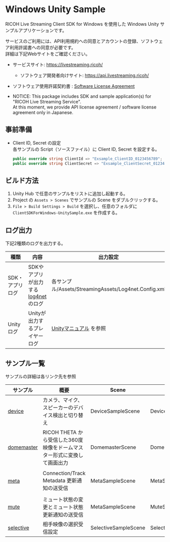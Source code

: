 # Windows Unity Sample

RICOH Live Streaming Client SDK for Windows を使用した Windows Unity サンプルアプリケーションです。

サービスのご利用には、API利用規約への同意とアカウントの登録、ソフトウェア利用許諾書への同意が必要です。  
詳細は下記Webサイトをご確認ください。

* サービスサイト: https://livestreaming.ricoh/
  * ソフトウェア開発者向けサイト: https://api.livestreaming.ricoh/
* ソフトウェア使用許諾契約書 : [Software License Agreement](../SoftwareLicenseAgreement.txt)

* NOTICE: This package includes SDK and sample application(s) for "RICOH Live Streaming Service".  
At this moment, we provide API license agreement / software license agreement only in Japanese.

## 事前準備
* Client ID, Secret の設定  
各サンプルの Script（ソースファイル）に Client ID, Secret を設定する。
    ``` C#
    public override string ClientId => "Exsample_ClientID_0123456789";
    public override string ClientSecret => "Exsample_ClientSecret_0123456789";
    ```

## ビルド方法

1. Unity Hub で任意のサンプルをリストに追加し起動する。
1. Project の `Assets > Scenes` でサンプルの Scene をダブルクリックする。
1. `File > Build Settings > Build` を選択し、任意のフォルダに `ClientSDKForWindows-UnitySample.exe` を作成する。

## ログ出力

下記2種類のログを出力する。  

| 種類            | 内容                                                                        | 出力設定                                                                          | 出力場所                                                                                 |
| --------------- | --------------------------------------------------------------------------- | --------------------------------------------------------------------------------- | ---------------------------------------------------------------------------------------- |
| SDK・アプリログ | SDKやアプリが出力する [log4net](https://logging.apache.org/log4net/) のログ | 各サンプル/Assets/StreamingAssets/Log4net.Config.xml                              | C:/Users/ユーザー名/AppData/LocalLow/RICOH/ClientSDKForWindows-UnitySample/logs/main.log |
| Unityログ       | Unityが出力するプレイヤーログ                                               | [Unityマニュアル](https://docs.unity3d.com/ja/2020.3/Manual/LogFiles.html) を参照 | C:/Users/ユーザー名/AppData/LocalLow/RICOH/ClientSDKForWindows-UnitySample/Player.log    |

## サンプル一覧
サンプルの詳細は各リンク先を参照

| サンプル                   | 概要                                                                    | Scene                | Script              | Client SDK API                                                                                                                              |
| -------------------------- | ----------------------------------------------------------------------- | -------------------- | ------------------- | ------------------------------------------------------------------------------------------------------------------------------------------- |
| [device](./device)         | カメラ、マイク、スピーカーのデバイス検出と切り替え                      | DeviceSampleScene    | DeviceSample.cs     | Client#ReplaceMediaStreamTrack<br>Client#SetAudioInputDevice<br>Client#SetAudioOutputDevice<br>WindowProcedureHookListener#OnDevicesChanged |
| [domemaster](./domemaster) | RICOH THETA から受信した360度映像をドームマスター形式に変換して画面出力 | DomemasterScene      | DomemasterSample.cs |                                                                                                                                             |
| [meta](./meta)             | Connection/Track Metadata 更新通知の送受信                              | MetaSampleScene      | MetaSample.cs       | Client#UpdateMeta<br>Client#UpdateTrackMeta<br>IClientListener#OnUpdateRemoteTrack<br>IClientListener#OnUpdateRemoteConnection              |
| [mute](./mute)             | ミュート状態の変更とミュート状態更新通知の送受信                        | MetaSampleScene      | MuteSample.cs       | Client#ChangeMute<br>IClientListener#OnUpdateMute                                                                                           |
| [selective](./selective)   | 相手映像の選択受信設定                                                  | SelectiveSampleScene | SelectiveSample.cs  | Client#ChangeMediaRequirements                                                                                                              |
